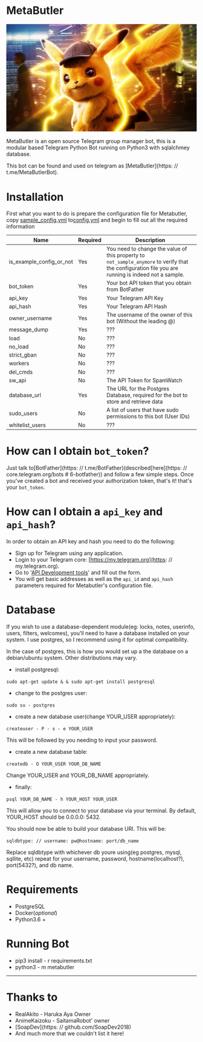 # MetaButler

![](images/metabutler.jpeg)


MetaButler is an open source Telegram group manager bot, this is a modular based
Telegram Python Bot running on Python3 with sqlalchmey database.

This bot can be found and used on telegram as [MetaButler](https: // t.me/MetaButlerBot).


# Installation

First what you want to do is prepare the configuration file for Metabutler, copy
[sample_config.yml](sample_config.yml) to[config.yml](config.yml) and begin to
fill out all the required information

| Name                     | Required | Description                                                                                                                                         |
|--------------------------|----------|-----------------------------------------------------------------------------------------------------------------------------------------------------|
| is_example_config_or_not | Yes      | You need to change the value of this property to `not_sample_anymore` to verify that the configuration file you are running is indeed not a sample. |
| bot_token                | Yes      | Your bot API token that you obtain from BotFather                                                                                                   |
| api_key                  | Yes      | Your Telegram API Key                                                                                                                               |
| api_hash                 | Yes      | Your Telegram API Hash                                                                                                                              |
| owner_username           | Yes      | The username of the owner of this bot (Without the leading @)                                                                                       |
| message_dump             | Yes      | ???                                                                                                                                                 |
| load                     | No       | ???                                                                                                                                                 |
| no_load                  | No       | ???                                                                                                                                                 |
| strict_gban              | No       | ???                                                                                                                                                 |
| workers                  | No       | ???                                                                                                                                                 |
| del_cmds                 | No       | ???                                                                                                                                                 |
| sw_api                   | No       | The API Token for SpamWatch                                                                                                                         |
| database_url             | Yes      | The URL for the Postgres Database, required for the bot to store and retrieve data                                                                  |
| sudo_users               | No       | A list of users that have sudo permissions to this bot (User IDs)                                                                                   |
| whitelist_users          | No       | ???                                                                                                                                                 |

# How can I obtain `bot_token`?

Just talk to[BotFather](https: // t.me/BotFather)(described[here](https: // core.telegram.org/bots  # 6-botfather))
and follow a few simple steps. Once you've created a bot and received your
authorization token, that's it! that's your `bot_token`.

# How can I obtain a `api_key` and `api_hash`?

In order to obtain an API key and hash you need to do the following:

 - Sign up for Telegram using any application.
 - Login to your Telegram core: [https://my.telegram.org](https: // my.telegram.org).
 - Go to '[API Development tools](https://my.telegram.org/apps)' and fill out the form.
 - You will get basic addresses as well as the `api_id` and `api_hash` parameters
   required for Metabutler's configuration file.

# Database

If you wish to use a database-dependent module(eg: locks, notes, userinfo, users, filters, welcomes),
you'll need to have a database installed on your system. I use postgres, so I recommend using it for optimal compatibility.

In the case of postgres, this is how you would set up a the database on a debian/ubuntu system. Other distributions may vary.

- install postgresql:

`sudo apt-get update & & sudo apt-get install postgresql`

- change to the postgres user:

`sudo su - postgres`

- create a new database user(change YOUR_USER appropriately):

`createuser - P - s - e YOUR_USER`

This will be followed by you needing to input your password.

- create a new database table:

`createdb - O YOUR_USER YOUR_DB_NAME`

Change YOUR_USER and YOUR_DB_NAME appropriately.

- finally:

`psql YOUR_DB_NAME - h YOUR_HOST YOUR_USER`

This will allow you to connect to your database via your terminal.
By default, YOUR_HOST should be 0.0.0.0: 5432.

You should now be able to build your database URI. This will be:

`sqldbtype: // username: pw@hostname: port/db_name`

Replace sqldbtype with whichever db youre using(eg postgres, mysql, sqllite, etc)
repeat for your username, password, hostname(localhost?), port(5432?), and db name.

# Requirements

 - PostgreSQL
 - Docker(*optional*)
 - Python3.6 +

# Running Bot
 - pip3 install - r requirements.txt
 - python3 - m metabutler


- ------------------------------------------------------------------------------------

# Thanks to
 - RealAkito - Haruka Aya Owner
 - AnimeKaizoku - SaitamaRobot' owner
 - [SoapDev](https: // github.com/SoapDev2018)
 - And much more that we couldn't list it here!
